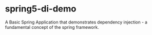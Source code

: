 # spring5-di-demo
A Basic Spring Application that demonstrates dependency injection - a fundamental concept of the spring framework.
